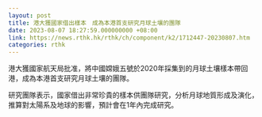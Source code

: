 ```yaml
---
layout: post
title: 港大獲國家借出樣本　成為本港首支研究月球土壤的團隊
date: 2023-08-07 18:27:59.000000000 +08:00
link: https://news.rthk.hk/rthk/ch/component/k2/1712447-20230807.htm
categories: rthk
---
```


港大獲國家航天局批准，將中國嫦娥五號於2020年採集到的月球土壤樣本帶回港，成為本港首支研究月球土壤的團隊。

研究團隊表示，國家借出非常珍貴的樣本供團隊研究，分析月球地質形成及演化，推算對太陽系及地球的影響，預計會在1年內完成研究。
